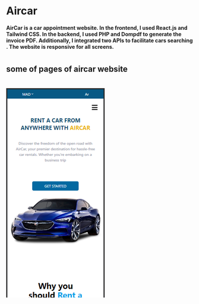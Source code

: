 # Aircar
#### AirCar is a car appointment website. In the frontend, I used React.js and Tailwind CSS. In the backend, I used PHP and Dompdf to generate the invoice PDF. Additionally, I integrated two APIs to facilitate cars searching . The website is responsive for all screens.
#
## some of pages of aircar website
#
![landing_page](aircarImgsPages/landingRes.png)